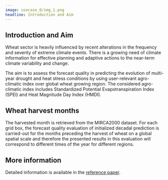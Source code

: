 ```yaml
---
image: usecase_0/img_1.png
headline: Introduction and Aim
---
```


## Introduction and Aim

Wheat sector is heavily influenced by recent alterations in the frequency and severity of extreme climate events. There is a growing need of climate information for effective planning and adaptive actions to the near-term climate variability and change.

The aim is to assess the forecast quality in predicting the evolution of multi-year drought and heat stress conditions by using user-relevant agro-climatic index over global wheat growing region. The considered agro-climatic index includes Standardized Potential Evapotranspiration Index (SPEI)  and Heat Magnitude Day Index (HMDI).

## Wheat harvest months
The harvested month is retrieved from the MIRCA2000 dataset. For each grid box, the forecast quality evaluation of initialized decadal prediction is carried-out for the months preceding the harvest of wheat on a global spatial scale and therefore the presented results in this evaluation will correspond to different times of the year for different regions.

## More information

Detailed information is available in the [reference paper](https://www.nature.com/articles/s41612-021-00189-4).
